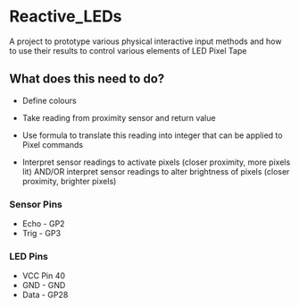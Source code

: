 # Reactive_LEDs
A project to prototype various physical interactive input methods and how to use their results to control various elements of LED Pixel Tape


## What does this need to do?

- Define colours

- Take reading from proximity sensor and return value

- Use formula to translate this reading into integer that can be applied to Pixel commands

- Interpret sensor readings to activate pixels (closer proximity, more pixels lit) AND/OR interpret sensor readings to alter brightness of pixels (closer proximity, brighter pixels)


### Sensor Pins

- Echo - GP2
- Trig - GP3


### LED Pins

- VCC Pin 40
- GND - GND
- Data - GP28
